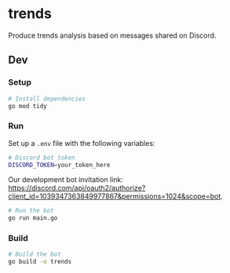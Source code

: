 # trends
Produce trends analysis based on messages shared on Discord.

## Dev

### Setup

```bash
# Install dependencies
go mod tidy
```

### Run

Set up a `.env` file with the following variables:

```bash
# Discord bot token
DISCORD_TOKEN=your_token_here
```

Our development bot invitation link: <https://discord.com/api/oauth2/authorize?client_id=1039347363849977867&permissions=1024&scope=bot>.

```bash
# Run the bot
go run main.go
```

### Build

```bash
# Build the bot
go build -o trends
```